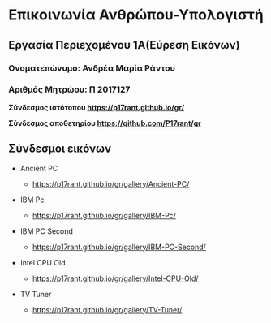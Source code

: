 # Επικοινωνία Ανθρώπου-Υπολογιστή
## Εργασία Περιεχομένου 1Α(Εύρεση Εικόνων)
### Ονοματεπώνυμο: Ανδρέα Μαρία Ράντου
### Αριθμός Μητρώου: Π 2017127


**Σύνδεσμος ιστότοπου https://p17rant.github.io/gr/**

**Σύνδεσμος αποθετηρίου https://github.com/P17rant/gr**


## Σύνδεσμοι εικόνων

* Ancient PC

  * https://p17rant.github.io/gr/gallery/Ancient-PC/

* IBM Pc

  * https://p17rant.github.io/gr/gallery/IBM-Pc/

* IBM PC Second

  * https://p17rant.github.io/gr/gallery/IBM-PC-Second/

* Intel CPU Old

  * https://p17rant.github.io/gr/gallery/Intel-CPU-Old/

* TV Tuner

  * https://p17rant.github.io/gr/gallery/TV-Tuner/

